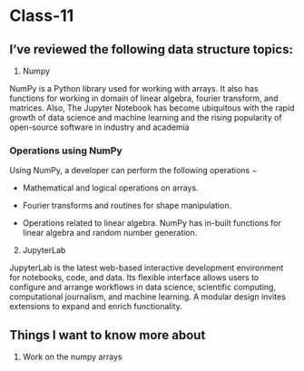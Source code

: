 # Class-11
## I’ve reviewed the following data structure topics:

1. Numpy

NumPy is a Python library used for working with arrays.
It also has functions for working in domain of linear algebra, fourier transform, and matrices.
Also, The Jupyter Notebook has become ubiquitous with the rapid growth of data science and machine learning and the rising popularity of open-source software in industry and academia

### Operations using NumPy
Using NumPy, a developer can perform the following operations −

- Mathematical and logical operations on arrays.

- Fourier transforms and routines for shape manipulation.

- Operations related to linear algebra. NumPy has in-built functions for linear algebra and random number generation.

2. JupyterLab

JupyterLab is the latest web-based interactive development environment for notebooks, code, and data. Its flexible interface allows users to configure and arrange workflows in data science, scientific computing, computational journalism, and machine learning. A modular design invites extensions to expand and enrich functionality.


## Things I want to know more about
1. Work on the numpy arrays